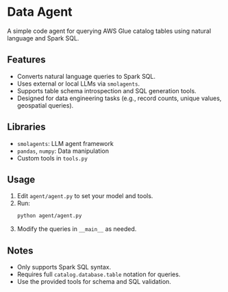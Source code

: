 # Data Agent

A simple code agent for querying AWS Glue catalog tables using natural language and Spark SQL.

## Features

- Converts natural language queries to Spark SQL.
- Uses external or local LLMs via `smolagents`.
- Supports table schema introspection and SQL generation tools.
- Designed for data engineering tasks (e.g., record counts, unique values, geospatial queries).

## Libraries

- `smolagents`: LLM agent framework
- `pandas`, `numpy`: Data manipulation
- Custom tools in `tools.py`

## Usage

1. Edit `agent/agent.py` to set your model and tools.
2. Run:
   ```bash
   python agent/agent.py
   ```
3. Modify the queries in `__main__` as needed.

## Notes

- Only supports Spark SQL syntax.
- Requires full `catalog.database.table` notation for queries.
- Use the provided tools for schema and SQL validation.
